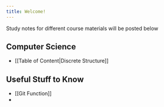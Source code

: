 ```yaml
---
title: Welcome!
---
```


Study notes for different course materials will be posted below


## Computer Science

- [[Table of Content|Discrete Structure]]

## Useful Stuff to Know
- [[Git Function]]
- 